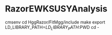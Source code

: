 # RazorEWKSUSYAnalysis
cmsenv
cd HggRazor/FitMgg/include
make
export LD_LIBRARY_PATH=$LD_LIBRARY_PATH:$PWD
cd -

